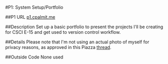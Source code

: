 
#P1: System Setup/Portfolio

##P1 URL
[p1.cpalmit.me](p1.cpalmit.me)

##Description
Set up a basic portfolio to present the projects I'll be creating for CSCI E-15 and get used to version control workflow. 

##Details
Please note that I'm not using an actual photo of myself for privacy reasons, as approved in this Piazza [thread](https://piazza.com/class/hykay018bam4zp?cid=84).

##Outside Code
None used